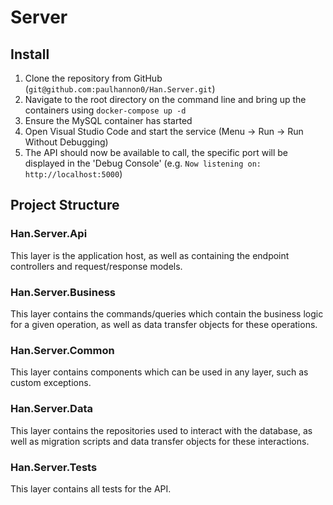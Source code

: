 # Server

## Install

1. Clone the repository from GitHub (`git@github.com:paulhannon0/Han.Server.git`)
2. Navigate to the root directory on the command line and bring up the containers using `docker-compose up -d`
3. Ensure the MySQL container has started
4. Open Visual Studio Code and start the service (Menu -> Run -> Run Without Debugging)
5. The API should now be available to call, the specific port will be displayed in the 'Debug Console' (e.g. `Now listening on: http://localhost:5000`)

## Project Structure

### Han.Server.Api

This layer is the application host, as well as containing the endpoint controllers and request/response models.

### Han.Server.Business

This layer contains the commands/queries which contain the business logic for a given operation, as well as data transfer objects for these operations.

### Han.Server.Common

This layer contains components which can be used in any layer, such as custom exceptions.

### Han.Server.Data

This layer contains the repositories used to interact with the database, as well as migration scripts and data transfer objects for these interactions.

### Han.Server.Tests

This layer contains all tests for the API.
